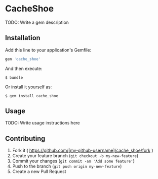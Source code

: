 # CacheShoe

TODO: Write a gem description

## Installation

Add this line to your application's Gemfile:

```ruby
gem 'cache_shoe'
```

And then execute:

    $ bundle

Or install it yourself as:

    $ gem install cache_shoe

## Usage

TODO: Write usage instructions here

## Contributing

1. Fork it ( https://github.com/[my-github-username]/cache_shoe/fork )
2. Create your feature branch (`git checkout -b my-new-feature`)
3. Commit your changes (`git commit -am 'Add some feature'`)
4. Push to the branch (`git push origin my-new-feature`)
5. Create a new Pull Request
